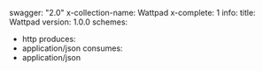 swagger: "2.0"
x-collection-name: Wattpad
x-complete: 1
info:
  title: Wattpad
  version: 1.0.0
schemes:
- http
produces:
- application/json
consumes:
- application/json